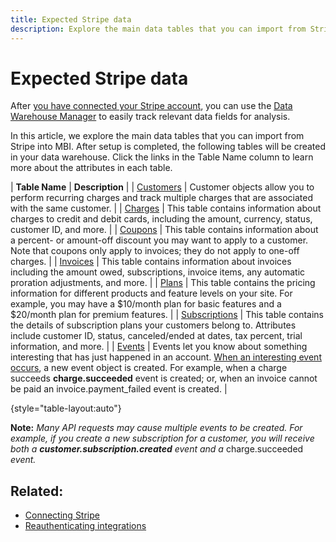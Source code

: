 ```yaml
---
title: Expected Stripe data
description: Explore the main data tables that you can import from Stripe into MBI.
---
```

# Expected Stripe data

After [you have connected your Stripe account](../integrations/stripe.md), you can use the [Data Warehouse Manager](../data-analyst/data-warehouse-mgr/tour-dwm.md) to easily track relevant data fields for analysis.

In this article, we explore the main data tables that you can import from Stripe into MBI. After setup is completed, the following tables will be created in your data warehouse. Click the links in the Table Name column to learn more about the attributes in each table.

| **Table Name** | **Description** |
| [Customers](https://stripe.com/docs/api/curl#customer_object) | Customer objects allow you to perform recurring charges and track multiple charges that are associated with the same customer. |
| [Charges](https://stripe.com/docs/api/curl#charge_object) | This table contains information about charges to credit and debit cards, including the amount, currency, status, customer ID, and more. |
| [Coupons](https://stripe.com/docs/api/curl#coupon_object) | This table contains information about a percent- or amount-off discount you may want to apply to a customer. Note that coupons only apply to invoices; they do not apply to one-off charges. |
| [Invoices](https://stripe.com/docs/api/curl#invoice_object) | This table contains information about invoices including the amount owed, subscriptions, invoice items, any automatic proration adjustments, and more. |
| [Plans](https://stripe.com/docs/api/curl#plan_object) | This table contains the pricing information for different products and feature levels on your site. For example, you may have a $10/month plan for basic features and a $20/month plan for premium features. |
| [Subscriptions](https://stripe.com/docs/api/curl#subscription_object) | This table contains the details of subscription plans your customers belong to. Attributes include customer ID, status, canceled/ended at dates, tax percent, trial information, and more. |
| [Events](https://stripe.com/docs/api/curl#event_object) | Events let you know about something interesting that has just happened in an account. [When an interesting event occurs](https://stripe.com/docs/api/curl#event_types), a new event object is created. For example, when a charge succeeds **charge.succeeded** event is created; or, when an invoice cannot be paid an invoice.payment\_failed event is created. |

{style="table-layout:auto"}

**Note:** _Many API requests may cause multiple events to be created. For example, if you create a new subscription for a customer, you will receive both a **customer.subscription.created** event and a_ charge.succeeded _event._ 

## Related:

* [Connecting Stripe](../integrations/stripe.md)
* [Reauthenticating integrations](https://support.magento.com/hc/en-us/articles/360016733151)
